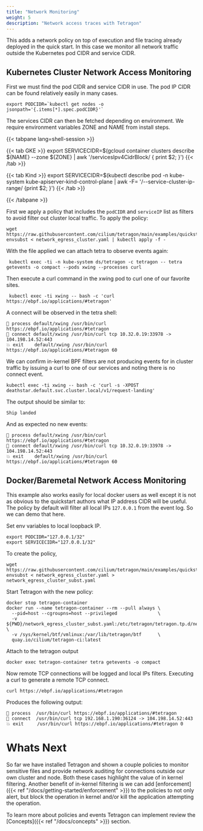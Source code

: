 ```yaml
---
title: "Network Monitoring"
weight: 5
description: "Network access traces with Tetragon"
---
```


This adds a network policy on top of execution and file tracing already
deployed in the quick start. In this case we monitor all network traffic
outside the Kubernetes pod CIDR and service CIDR.

## Kubernetes Cluster Network Access Monitoring

First we must find the pod CIDR and service CIDR in use. The pod
IP CIDR can be found relatively easily in many cases.

```shell-session
export PODCIDR=`kubectl get nodes -o jsonpath='{.items[*].spec.podCIDR}'`
```

The services CIDR can then be fetched depending on environment. We
require environment variables ZONE and NAME from install steps.

{{< tabpane lang=shell-session >}}

{{< tab GKE >}}
export SERVICECIDR=$(gcloud container clusters describe ${NAME} --zone ${ZONE} | awk '/servicesIpv4CidrBlock/ { print $2; }')
{{< /tab >}}

{{< tab Kind >}}
export SERVICECIDR=$(kubectl describe pod -n kube-system kube-apiserver-kind-control-plane | awk -F= '/--service-cluster-ip-range/ {print $2; }')
{{< /tab >}}

{{< /tabpane >}}

First we apply a policy that includes the `podCIDR` and `serviceIP` list as
filters to avoid filter out cluster local traffic. To apply the policy:

```shell-session
wget https://raw.githubusercontent.com/cilium/tetragon/main/examples/quickstart/network_egress_cluster.yaml
envsubst < network_egress_cluster.yaml | kubectl apply -f -
```

With the file applied we can attach tetra to observe events again:

```shell-session
 kubectl exec -ti -n kube-system ds/tetragon -c tetragon -- tetra getevents -o compact --pods xwing --processes curl
```

Then execute a curl command in the xwing pod to curl one of our favorite
sites.

```shell-session
 kubectl exec -ti xwing -- bash -c 'curl https://ebpf.io/applications/#tetragon'
```

A connect will be observed in the tetra shell:

```
🚀 process default/xwing /usr/bin/curl https://ebpf.io/applications/#tetragon
🔌 connect default/xwing /usr/bin/curl tcp 10.32.0.19:33978 -> 104.198.14.52:443
💥 exit    default/xwing /usr/bin/curl https://ebpf.io/applications/#tetragon 60
```

We can confirm in-kernel BPF filters are not producing events for in cluster
traffic by issuing a curl to one of our services and noting there is no connect
event.

```shell-session
kubectl exec -ti xwing -- bash -c 'curl -s -XPOST deathstar.default.svc.cluster.local/v1/request-landing'
```

The output should be similar to:

```
Ship landed
```

And as expected no new events:

```
🚀 process default/xwing /usr/bin/curl https://ebpf.io/applications/#tetragon
🔌 connect default/xwing /usr/bin/curl tcp 10.32.0.19:33978 -> 104.198.14.52:443
💥 exit    default/xwing /usr/bin/curl https://ebpf.io/applications/#tetragon 60
```

## Docker/Baremetal Network Access Monitoring

This example also works easily for local docker users as well except it is not as
obvious to the quickstart authors what IP address CIDR will be useful. The policy
by default will filter all local IPs `127.0.0.1` from the event log. So we can
demo that here.

Set env variables to local loopback IP.
```shell-session
export PODCIDR="127.0.0.1/32"
export SERVICECIDR="127.0.0.1/32"
```

To create the policy,
```shell-session
wget https://raw.githubusercontent.com/cilium/tetragon/main/examples/quickstart/network_egress_cluster.yaml
envsubst < network_egress_cluster.yaml > network_egress_cluster_subst.yaml
```

Start Tetragon with the new policy:
```shell-session
docker stop tetragon-container
docker run --name tetragon-container --rm --pull always \
  --pid=host --cgroupns=host --privileged               \
  -v ${PWD}/network_egress_cluster_subst.yaml:/etc/tetragon/tetragon.tp.d/network_egress_cluster_subst.yaml \
  -v /sys/kernel/btf/vmlinux:/var/lib/tetragon/btf      \
  quay.io/cilium/tetragon-ci:latest
```

Attach to the tetragon output
```shell-session
docker exec tetragon-container tetra getevents -o compact
```

Now remote TCP connections will be logged and local IPs filters. Executing a curl
to generate a remote TCP connect.
```shell-session
curl https://ebpf.io/applications/#tetragon
```

Produces the following output:
```
🚀 process  /usr/bin/curl https://ebpf.io/applications/#tetragon
🔌 connect  /usr/bin/curl tcp 192.168.1.190:36124 -> 104.198.14.52:443
💥 exit     /usr/bin/curl https://ebpf.io/applications/#tetragon 0
```

# Whats Next

So far we have installed Tetragon and shown a couple policies to monitor
sensitive files and provide network auditing for connections outside our own
cluster and node. Both these cases highlight the value of in kernel filtering.
Another benefit of in-kernel filtering is we can add
[enforcement]({{< ref "/docs/getting-started/enforcement" >}}) to the policies
to not only alert, but block the operation in kernel and/or kill the
application attempting the operation.

To learn more about policies and events Tetragon can implement review the
[Concepts]({{< ref "/docs/concepts" >}}) section.

